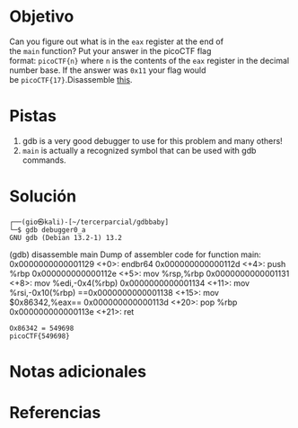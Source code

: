 # Objetivo
Can you figure out what is in the `eax` register at the end of the `main` function? Put your answer in the picoCTF flag format: `picoCTF{n}` where `n` is the contents of the `eax` register in the decimal number base. If the answer was `0x11` your flag would be `picoCTF{17}`.Disassemble [this](https://artifacts.picoctf.net/c/512/debugger0_a).
# Pistas
1. gdb is a very good debugger to use for this problem and many others!
2. `main` is actually a recognized symbol that can be used with gdb commands.
# Solución
```
┌──(gio㉿kali)-[~/tercerparcial/gdbbaby]
└─$ gdb debugger0_a 
GNU gdb (Debian 13.2-1) 13.2
```
(gdb) disassemble main
Dump of assembler code for function main:
   0x0000000000001129 <+0>:     endbr64
   0x000000000000112d <+4>:     push   %rbp
   0x000000000000112e <+5>:     mov    %rsp,%rbp
   0x0000000000001131 <+8>:     mov    %edi,-0x4(%rbp)
   0x0000000000001134 <+11>:    mov    %rsi,-0x10(%rbp)
   ==0x0000000000001138 <+15>:    mov    $0x86342,%eax==
   0x000000000000113d <+20>:    pop    %rbp
   0x000000000000113e <+21>:    ret

```
Ox86342 = 549698
picoCTF{549698}
```
# Notas adicionales
# Referencias

